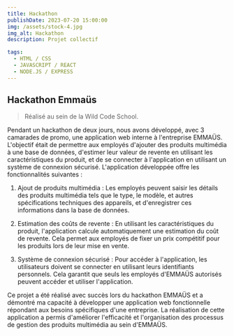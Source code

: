 ```yaml
---
title: Hackathon
publishDate: 2023-07-20 15:00:00
img: /assets/stock-4.jpg
img_alt: Hackathon
description: Projet collectif

tags:
  - HTML / CSS
  - JAVASCRIPT / REACT
  - NODE.JS / EXPRESS
---
```


## Hackathon Emmaüs

> Réalisé au sein de la Wild Code School.

Pendant un hackathon de deux jours, nous avons développé, avec 3 camarades de promo, une application web interne à l'entreprise EMMAÜS. L'objectif était de permettre aux employés d'ajouter des produits multimédia à une base de données, d'estimer leur valeur de revente en utilisant les caractéristiques du produit, et de se connecter à l'application en utilisant un système de connexion sécurisé.
L'application développée offre les fonctionnalités suivantes :

1. Ajout de produits multimédia : Les employés peuvent saisir les détails des produits multimédia tels que le type, le modèle, et autres spécifications techniques des appareils, et d'enregistrer ces informations dans la base de données.

2. Estimation des coûts de revente : En utilisant les caractéristiques du produit, l'application calcule automatiquement une estimation du coût de revente. Cela permet aux employés de fixer un prix compétitif pour les produits lors de leur mise en vente.

3. Système de connexion sécurisé : Pour accéder à l'application, les utilisateurs doivent se connecter en utilisant leurs identifiants personnels. Cela garantit que seuls les employés d'EMMAÜS autorisés peuvent accéder et utiliser l'application.

Ce projet a été réalisé avec succès lors du hackathon EMMAÜS et a démontré ma capacité à développer une application web fonctionnelle répondant aux besoins spécifiques d'une entreprise. La réalisation de cette application a permis d'améliorer l'efficacité et l'organisation des processus de gestion des produits multimédia au sein d'EMMAÜS.
